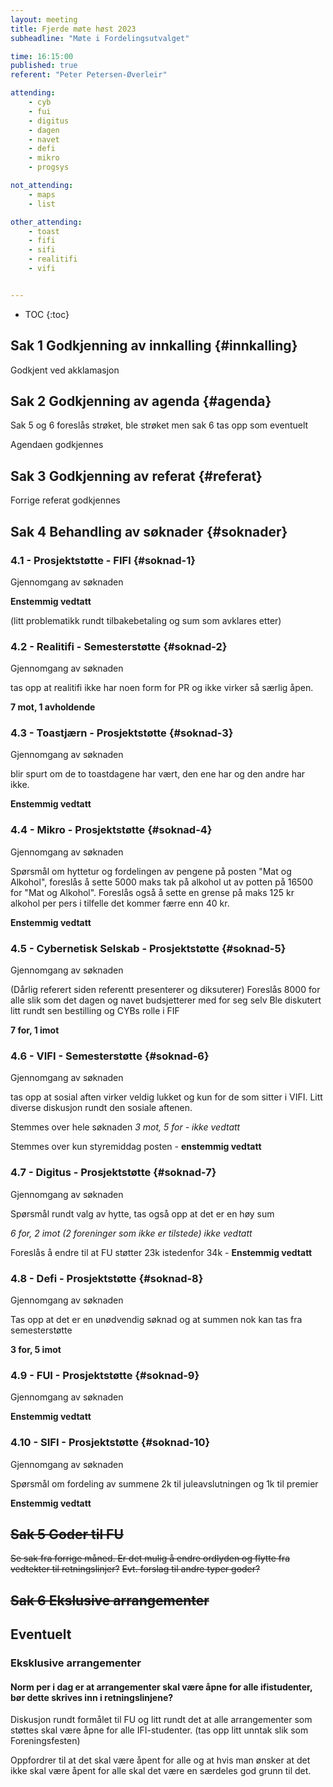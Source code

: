 ```yaml
---
layout: meeting
title: Fjerde møte høst 2023
subheadline: "Møte i Fordelingsutvalget"

time: 16:15:00
published: true
referent: "Peter Petersen-Øverleir"

attending:
    - cyb
    - fui
    - digitus
    - dagen
    - navet
    - defi
    - mikro
    - progsys

not_attending:
    - maps
    - list

other_attending:
    - toast
    - fifi
    - sifi
    - realitifi
    - vifi


---
```


* TOC
{:toc}


## Sak 1 Godkjenning av innkalling {#innkalling}
Godkjent ved akklamasjon

## Sak 2 Godkjenning av agenda {#agenda}
Sak 5 og 6 foreslås strøket, ble strøket
men sak 6 tas opp som eventuelt

Agendaen godkjennes

## Sak 3 Godkjenning av referat {#referat}

Forrige referat godkjennes

## Sak 4 Behandling av søknader {#soknader}

### 4.1 -  Prosjektstøtte - FIFI {#soknad-1}

Gjennomgang av søknaden

**Enstemmig vedtatt**

(litt problematikk rundt tilbakebetaling og sum som avklares etter)

### 4.2 -  Realitifi - Semesterstøtte {#soknad-2}

Gjennomgang av søknaden

tas opp at realitifi ikke har noen form for PR og ikke virker så særlig åpen.

**7 mot, 1 avholdende**

### 4.3 -  Toastjærn - Prosjektstøtte {#soknad-3}

Gjennomgang av søknaden

blir spurt om de to toastdagene har vært, den ene har og den andre har ikke.

**Enstemmig vedtatt**

### 4.4 -  Mikro - Prosjektstøtte {#soknad-4}

Gjennomgang av søknaden

Spørsmål om hyttetur og fordelingen av pengene på posten "Mat og Alkohol", foreslås å sette 5000 maks tak på alkohol ut av potten på 16500 for "Mat og Alkohol". Foreslås også å sette en grense på maks 125 kr alkohol per pers i tilfelle det kommer færre enn 40 kr.

**Enstemmig vedtatt**

### 4.5 -  Cybernetisk Selskab - Prosjektstøtte {#soknad-5}

Gjennomgang av søknaden

(Dårlig referert siden referentt presenterer og diksuterer)
Foreslås 8000 for alle slik som det dagen og navet budsjetterer med for seg selv
Ble diskutert litt rundt sen bestilling og CYBs rolle i FIF

**7 for, 1 imot**

### 4.6 -  VIFI - Semesterstøtte {#soknad-6}

Gjennomgang av søknaden

tas opp at sosial aften virker veldig lukket og kun for de som sitter i VIFI. Litt diverse diskusjon rundt den sosiale aftenen.

Stemmes over hele søknaden
*3 mot, 5 for - ikke vedtatt*

Stemmes over kun styremiddag posten - **enstemmig vedtatt**

### 4.7 -  Digitus - Prosjektstøtte {#soknad-7}

Gjennomgang av søknaden

Spørsmål rundt valg av hytte, tas også opp at det er en høy sum

*6 for, 2 imot (2 foreninger som ikke er tilstede) ikke vedtatt*

Foreslås å endre til at FU støtter 23k istedenfor 34k - **Enstemmig vedtatt**

### 4.8 -  Defi - Prosjektstøtte {#soknad-8}

Gjennomgang av søknaden

Tas opp at det er en unødvendig søknad og at summen nok kan tas fra semesterstøtte

**3 for, 5 imot**

### 4.9 -  FUI - Prosjektstøtte {#soknad-9}

Gjennomgang av søknaden

**Enstemmig vedtatt**

### 4.10 -  SIFI - Prosjektstøtte {#soknad-10}

Gjennomgang av søknaden

Spørsmål om fordeling av summene 2k til juleavslutningen og 1k til premier

**Enstemmig vedtatt**

## ~~Sak 5 Goder til FU~~

~~Se sak fra forrige måned. Er det mulig å endre ordlyden og flytte fra vedtekter til retningslinjer?~~
~~Evt. forslag til andre typer goder?~~

## ~~Sak 6 Ekslusive arrangementer~~

## Eventuelt

### Eksklusive arrangementer

#### Norm per i dag er at arrangementer skal være åpne for alle ifistudenter, bør dette skrives inn i retningslinjene?

Diskusjon rundt formålet til FU og litt rundt det at alle arrangementer som støttes skal være åpne for alle IFI-studenter. (tas opp litt unntak slik som Foreningsfesten)

Oppfordrer til at det skal være åpent for alle og at hvis man ønsker at det ikke skal være åpent for alle skal det være en særdeles god grunn til det.


